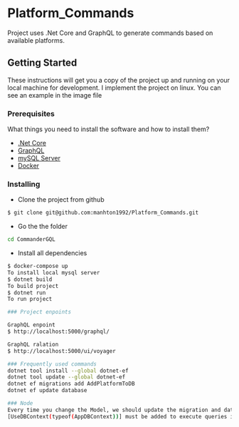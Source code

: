 # Platform_Commands
Project uses .Net Core and GraphQL to generate commands based on available platforms.

## Getting Started

These instructions will get you a copy of the project up and running on your local machine for development. I implement the project on linux. You can see an example in the image file

### Prerequisites
What things you need to install the software and how to install them?  
- [.Net Core](https://docs.microsoft.com/de-de/dotnet/core/install/linux-ubuntu)  
- [GraphQL](https://graphql.org/)
- [mySQL Server]()
- [Docker](https://www.docker.com/)

### Installing  
- Clone the project from github 
```sh
$ git clone git@github.com:manhton1992/Platform_Commands.git
```
- Go the the folder
```sh
cd CommanderGQL
```
- Install all dependencies
```sh
$ docker-compose up
To install local mysql server
$ dotnet build
To build project
$ dotnet run
To run project

### Project enpoints

GraphQL enpoint
$ http://localhost:5000/graphql/

GraphQL ralation
$ http://localhost:5000/ui/voyager

### Frequently used commands
dotnet tool install --global dotnet-ef
dotnet tool update --global dotnet-ef
dotnet ef migrations add AddPlatformToDB
dotnet ef update database

### Node 
Every time you change the Model, we should update the migration and database. Addtype in startup.cs.
[UseDBContext(typeof(AppDBContext))] must be added to execute queries in the DB

